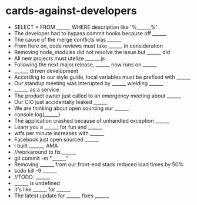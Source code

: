 # cards-against-developers

* SELECT * FROM ______ WHERE description like '%______%'
* The developer had to bypass commit hooks because off ______
* The cause of the merge conflicts was ______
* From here on, code reviews must take ______ in consideration
* Removing node_modules did not resolve the issue but ______ did
* All new projects must utelize ______.js
* Following the next major release, ______ now runs on ______
* ______ driven development
* According to our style guide, local variables must be prefixed with ______
* Our standup meeting was interupted by ______ wielding ______
* ______ as a service
* The product owner just called to an emergency meeting about ______
* Our CIO just accidentally leaked ______
* We are thinking about open sourcing our ______
* console.log(______)
* The application crashed because of unhandled exception ______
* Learn you a ______ for fun and ______
* wtfs per minute increases with ______
* Facebook just open sourced ______
* I built ______, AMA
* //workaround to fix ______
* git commit -m "______"
* Removing ______ from our front-end stack reduced load times by 50%
* sudo kill -9 ______
* //TODO: ______
* ______ is undefined
* It's like ______ for ______
* The latest update for ______ fixes ______
